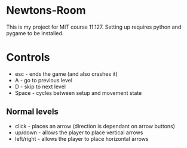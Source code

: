 # Newtons-Room
This is my project for MIT course 11.127. Setting up requires python and pygame to be installed.

# Controls
* esc - ends the game (and also crashes it)
* A - go to previous level
* D - skip to next level
* Space - cycles between setup and movement state
## Normal levels
* click - places an arrow (direction is dependant on arrow buttons)
* up/down - allows the player to place vertical arrows
* left/right - allows the player to place horizontal arrows
